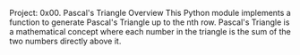Project: 0x00. Pascal's Triangle
Overview
This Python module implements a function to generate Pascal's Triangle up to the nth row. Pascal's Triangle is a mathematical concept where each number in the triangle is the sum of the two numbers directly above it.